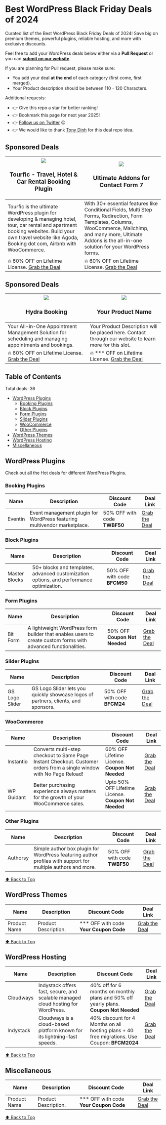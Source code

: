 # Best WordPress Black Friday Deals of 2024

Curated list of the Best WordPress Black Friday Deals of 2024! Save big on premium themes, powerful plugins, reliable hosting, and more with exclusive discounts.

Feel free to add your WordPress deals below either via a **Pull Request** or you can **[submit on our website](https://themefic.com/best-wordpress-black-friday-deals/#submit-deal)**.

If you are planning for Pull request, please make sure:

- You add your deal **at the end** of each category (first come, first merged).
- Your Product description should be between 110 - 120 Characters.

Additional requests:
- 👉 Give this repo a star for better ranking!
- 👉 Bookmark this page for next year 2025!
- 👉 [Follow us on Twitter](https://twitter.com/themefic) 😉
- 👉 We would like to thank [Tony Dinh](https://github.com/trungdq88/Awesome-Black-Friday-Cyber-Monday) for this deal repo idea.

## Sponsored Deals

| <a href="https://themefic.com/tourfic/?utm_source=github&utm_medium=promotional_slot&utm_campaign=blackfriday"><img src="https://themefic.com/wp-content/uploads/2024/11/bfcm.png"></a><br/><h3>Tourfic - Travel, Hotel & Car Rental Booking Plugin</h3> | <a href="https://cf7addons.com/?utm_source=github&utm_medium=promotional_slot&utm_campaign=blackfriday"><img src="https://themefic.com/wp-content/uploads/2024/11/bfcm.png"></a><br/><h3>Ultimate Addons for Contact Form 7</h3> |
| ------------- | ------------- |
| Tourfic is the ultimate WordPress plugin for developing & managing hotel, tour, car rental and apartment booking websites. Build your own travel website like Agoda, Booking dot com, Airbnb with WooCommerce.  | With 30+ essential features like Conditional Fields, Multi Step Forms, Redirection, Form Templates, Columns, WooCommerce, Mailchimp, and many more, Ultimate Addons is the all-in-one solution for your WordPress forms. |
| 🔥 60% OFF on Lifetime License. <a href="https://themefic.com/tourfic/?utm_source=github&utm_medium=promotional_slot&utm_campaign=blackfriday">Grab the Deal</a> | 🔥 60% OFF on Lifetime License. <a href="https://cf7addons.com/?utm_source=github&utm_medium=promotional_slot&utm_campaign=blackfriday">Grab the Deal</a> |

## Sponsored Deals
| <a href="https://hydrabooking.com/?utm_source=github&utm_medium=promotional_slot&utm_campaign=blackfriday"><img src="https://themefic.com/wp-content/uploads/2024/11/bfcm.png"></a><br/><h3>Hydra Booking</h3> | <a href="#"><img src="https://placehold.co/460x195?text=Slot+Available"></a><br/><h3>Your Product Name</h3> |
| ------------- | ------------- |
| Your All-in-One Appointment Management Solution for scheduling and managing appointments and bookings.  | Your Product Description will be placed here. Contact through our website to learn more for this slot. |
| 🔥 60% OFF on Lifetime License. <a href="https://hydrabooking.com/?utm_source=github&utm_medium=promotional_slot&utm_campaign=blackfriday">Grab the Deal</a> | 🔥 *** OFF on Lifetime License. <a href="#">Grab the Deal</a> |

## Table of Contents

Total deals: 36

- [WordPress Plugins](#wordpress-plugins)
   - [Booking Plugins](#booking-plugins)
   - [Block Plugins](#block-plugins)
   - [Form Plugins](#form-plugins)
   - [Slider Plugins](#slider-plugins)
   - [WooCommerce](#woocommerce)
   - [Other Plugins](#other-plugins)
- [WordPress Themes](#wordpress-themes)
- [WordPress Hosting](#wordpress-hosting)
- [Miscellaneous](#miscellaneous)

## WordPress Plugins
Check out all the Hot deals for different WordPress Plugins.

### Booking Plugins
| Name | Description | Discount Code | Deal Link |
| ---| ------ | ------ | ------ |
| Eventin | Event management plugin for WordPress featuring multivendor marketplace. | 50% OFF with code **TWBF50** | [Grab the Deal](https://themewinter.com/deals/) |

### Block Plugins
| Name | Description | Discount Code | Deal Link |
| ---| ------ | ------ | ------ |
| Master Blocks | 50+ blocks and templates, advanced customization options, and performance optimization. | 50% OFF with code **BFCM50** | [Grab the Deal](https://jeweltheme.com/master-blocks/pricing) |

### Form Plugins
| Name | Description | Discount Code | Deal Link |
| ---| ------ | ------ | ------ |
| Bit Form | A lightweight WordPress form builder that enables users to create custom forms with advanced functionalities.  | 50% OFF **Coupon Not Needed** | [Grab the Deal](https://bitapps.pro/bit-form/#pricing) |

### Slider Plugins
| Name | Description | Discount Code | Deal Link |
| ---| ------ | ------ | ------ |
| GS Logo Slider | GS Logo Slider lets you quickly showcase logos of partners, clients, and sponsors.  | 50% OFF with code **BFCM24** | [Grab the Deal](https://www.gsplugins.com/product/gs-logo-slider) |

### WooCommerce
| Name | Description | Discount Code | Deal Link |
| ---| ------ | ------ | ------ |
| Instantio | Converts multi-step checkout to Same Page Instant Checkout. Customer orders from a single window with No Page Reload! | 60% OFF Lifetime License. **Coupon Not Needed** | [Grab the Deal](https://themefic.com/instantio/pricing) |
| WP Guidant | Better purchasing experience always matters for the growth of your WooCommerce sales. | Upto 50% OFF Lifetime License. **Coupon Not Needed** | [Grab the Deal](https://wpcommerz.com/discount-deal/) |

### Other Plugins
| Name | Description | Discount Code | Deal Link |
| ---| ------ | ------ | ------ |
| Authorsy | Simple author box plugin for WordPress featuring author profiles with support for multiple authors and more. | 50% OFF with code **TWBF50** | [Grab the Deal](https://themewinter.com/deals/) |

[⬆️ Back to Top](#table-of-contents)

## WordPress Themes
| Name | Description | Discount Code | Deal Link |
| ---| ------ | ------ | ------ |
| Product Name | Product Description. | *** OFF with code **Your Coupon Code** | [Grab the Deal](https://example.com) |

[⬆️ Back to Top](#table-of-contents)

## WordPress Hosting
| Name | Description | Discount Code | Deal Link |
| ---| ------ | ------ | ------ |
| Cloudways | Indystack offers fast, secure, and scalable managed cloud hosting for WordPress. | 40% off for 6 months on monthly plans and 50% off yearly plans.  **Coupon Not Needed** | [Grab the Deal](https://indystack.com/pricing/) |
| Indystack | Cloudways is a cloud-based platform known for its lightning-fast speeds. | 40% discount for 4 Months on all hosting plans + 40 free migrations. Use Coupon: **BFCM2024** | [Grab the Deal](https://platform.cloudways.com/signup?coupon=BFCM2024) |

[⬆️ Back to Top](#table-of-contents)

## Miscellaneous
| Name | Description | Discount Code | Deal Link |
| ---| ------ | ------ | ------ |
| Product Name | Product Description. | *** OFF with code **Your Coupon Code** | [Grab the Deal](https://example.com) |

[⬆️ Back to Top](#table-of-contents)
